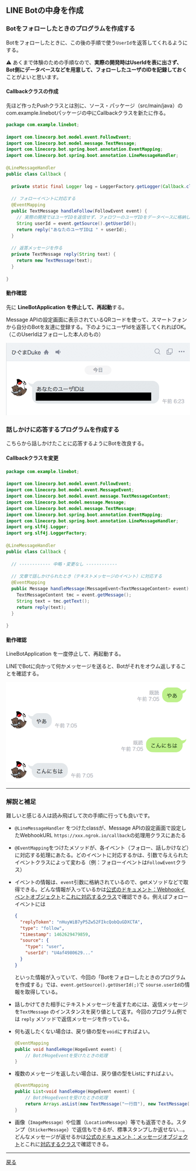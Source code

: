 ## LINE Botの中身を作成

### Botをフォローしたときのプログラムを作成する

Botをフォローしたときに、この後の手順で使う`UserId`を返答してくれるようにする。

⚠️ あくまで体験のための手順なので、**実際の開発時はUserIdを表に出さず、Bot側にデータベースなどを用意して、フォローしたユーザのIDを記録しておく** ことがよいと思います。

#### Callbackクラスの作成

先ほど作ったPushクラスとは別に、ソース・パッケージ（src/main/java）のcom.example.linebotパッケージの中にCallbackクラスを新たに作る。

```java
package com.example.linebot;

import com.linecorp.bot.model.event.FollowEvent;
import com.linecorp.bot.model.message.TextMessage;
import com.linecorp.bot.spring.boot.annotation.EventMapping;
import com.linecorp.bot.spring.boot.annotation.LineMessageHandler;

@LineMessageHandler
public class Callback {
    
  private static final Logger log = LoggerFactory.getLogger(Callback.class);

  // フォローイベントに対応する
  @EventMapping
  public TextMessage handleFollow(FollowEvent event) {
    // 実際の開発ではユーザIDを返信せず、フォロワーのユーザIDをデータベースに格納しておくなど
    String userId = event.getSource().getUserId();
    return reply("あなたのユーザIDは " + userId);
  }

  // 返答メッセージを作る
  private TextMessage reply(String text) {
    return new TextMessage(text);
  }

}
```

#### 動作確認

先に **LineBotApplication を停止して、再起動**する。

Message APIの設定画面に表示されているQRコードを使って、スマートフォンから自分のBotを友達に登録する。下のようにユーザIdを返答してくれればOK。（このUserIdはフォローした本人のもの）

![フォロー時の動作](./fig05a.png)



### 話しかけに応答するプログラムを作成する

こちらから話しかけたことに応答するようにBotを改良する。

#### Callbackクラスを変更

```java
package com.example.linebot;

import com.linecorp.bot.model.event.FollowEvent;
import com.linecorp.bot.model.event.MessageEvent;
import com.linecorp.bot.model.event.message.TextMessageContent;
import com.linecorp.bot.model.message.Message;
import com.linecorp.bot.model.message.TextMessage;
import com.linecorp.bot.spring.boot.annotation.EventMapping;
import com.linecorp.bot.spring.boot.annotation.LineMessageHandler;
import org.slf4j.Logger;
import org.slf4j.LoggerFactory;

@LineMessageHandler
public class Callback {

  // ------------ 中略・変更なし ------------ 

  // 文章で話しかけられたとき（テキストメッセージのイベント）に対応する
  @EventMapping
  public Message handleMessage(MessageEvent<TextMessageContent> event) {
    TextMessageContent tmc = event.getMessage();
    String text = tmc.getText();
    return reply(text);
  }

}
```

#### 動作確認

LineBotApplication を一度停止して、再起動する。

LINEでBotに向かって何かメッセージを送ると、Botがそれをオウム返しすることを確認する。

![おうむがえし](./fig05b.png)

----

### 解説と補足

難しいと感じる人は読み飛ばして次の手順に行っても良いです。

- `@LineMessageHandler` をつけたclassが、Message APIの設定画面で設定したWebhookURL `https://xxx.ngrok.io/callback`の処理用クラスにあたる

- `@EventMapping`をつけたメソッドが、各イベント（フォロー、話しかけなど）に対応する処理にあたる。どのイベントに対応するかは、引数で与えられたイベントクラスによって変わる（例：フォローイベントは`FollowEvent`クラス）

- イベントの情報は、`event`引数に格納されているので、getメソッドなどで取得できる。どんな情報が入っているかは[公式のドキュメント：Webhookイベントオブジェクト](https://developers.line.me/ja/docs/messaging-api/reference/#anchor-eff5d13cad53e16173242bbc2f157655a9e8dbd8)と[これに対応するクラス](http://static.javadoc.io/com.linecorp.bot/line-bot-model/1.17.0/index.html?com/linecorp/bot/model/event/FollowEvent.html)で確認できる。例えばフォローイベントには

  ```json
  {
    "replyToken": "nHuyWiB7yP5Zw52FIkcQobQuGDXCTA",
    "type": "follow",
    "timestamp": 1462629479859,
    "source": {
      "type": "user",
      "userId": "U4af4980629..."
    }
  }
  ```

  といった情報が入っていて、今回の「Botをフォローしたときのプログラムを作成する」では、`event.getSource().getUserId(;)`で `sourse.userId`の情報を取得している。

- 話しかけてきた相手にテキストメッセージを返すためには、返信メッセージを`TextMessage` のインスタンスを戻り値として返す。今回のプログラム例では `reply` メソッドで返信メッセージを作っている。

- 何も返したくない場合は、戻り値の型を`void`にすればよい。

  ```java
  @EventMapping
  public void handleHoge(HogeEvent event) {
      // BotがHogeEventを受けたときの処理
  }
  ```

- 複数のメッセージを返したい場合は、戻り値の型をListにすればよい。

  ```java
  @EventMapping
  public List<void handleHoge(HogeEvent event) {
      // BotがHogeEventを受けたときの処理
      return Arrays.asList(new TextMessage("一行目"), new TextMessage("二行目"));
  }
  ```

- 画像（`ImageMessage）`や位置（`LocationMessage`）等でも返答できる。スタンプ（`StickerMessage`）で返信もできるが、標準スタンプしか返せない…。どんなメッセージが返せるかは[公式のドキュメント：メッセージオブジェクト](https://developers.line.me/ja/docs/messaging-api/reference/#anchor-e65d8a1fb213489f6475b06ad10f66b7b30b0072)とこれに[対応するクラス](http://static.javadoc.io/com.linecorp.bot/line-bot-model/1.17.0/index.html?com/linecorp/bot/model/message/package-tree.html)で確認できる。

----

[戻る](../README.md)
